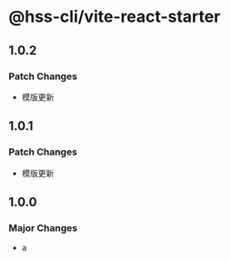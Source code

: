 # @hss-cli/vite-react-starter

## 1.0.2

### Patch Changes

- 模版更新

## 1.0.1

### Patch Changes

- 模版更新

## 1.0.0

### Major Changes

- a
